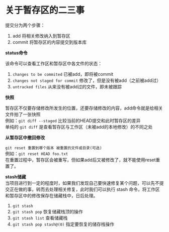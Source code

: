 # 关于暂存区的二三事 

提交分为两个步骤：
1. add  将相关修改纳入到暂存区
2. commit 将暂存区的内容提交到版本库

**status命令**  

该命令可以查看工作区和暂存区中各文件的状态：
1. `changes to be commited` 已被add，即将被commit
2. `changes not staged for commit` 修改了，但是没有被add（之前被add过）
3. `untracked files` 从来没有被add过的文件，即未被跟踪

**快照**  

暂存区不仅要存储修改所发生的位置，还要存储修改的内容，add命令就是给相关文件拍了一张快照   
例如：`git diff --staged` 比较当前的HEAD提交和此时暂存区的差异   
单纯的 `git diff` 是查看暂存区与工作区（未被add的本地修改）的不同之处   

**从暂存区中撤回修改**  

`git reset 重置到哪个版本 被重置的文件或目录(可选)`  
例如：`git reset HEAD foo.txt`  
在重置过程中，暂存区会被重写，但如果add后又被修改了，就不能使用reset重置了。   

**stash储藏**  
当项目进行到一定的程度时，如果我们发现自己要快速修复某个问题，可以先不提交正在做的事，转而去处理相关修复，此时我们可以执行 stash  命令，将工作区和暂存区中的修改保存在储藏栈中，日后处理。
1. `git stash`   
2. `git stash pop` 恢复储藏栈顶的操作
3. `git stash list` 查看储藏栈
4. `git stash pop stash@(0)` 指定要恢复的储存栈操作